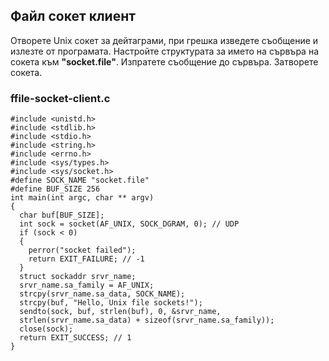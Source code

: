## Файл сокет клиент

Отворете Unix сокет за дейтаграми, при грешка изведете съобщение и излезте от програмата. Настройте структурата за името на сървъра на сокета към **"socket.file"**. Изпратете съобщение до сървъра. Затворете сокета. 

### ffile-socket-client.c
```
#include <unistd.h>
#include <stdlib.h>
#include <stdio.h>
#include <string.h>
#include <errno.h>
#include <sys/types.h>
#include <sys/socket.h>
#define SOCK_NAME "socket.file"
#define BUF_SIZE 256
int main(int argc, char ** argv)
{
  char buf[BUF_SIZE];
  int sock = socket(AF_UNIX, SOCK_DGRAM, 0); // UDP
  if (sock < 0)
  {
    perror("socket failed");
    return EXIT_FAILURE; // -1
  }
  struct sockaddr srvr_name;
  srvr_name.sa_family = AF_UNIX;
  strcpy(srvr_name.sa_data, SOCK_NAME);
  strcpy(buf, "Hello, Unix file sockets!");
  sendto(sock, buf, strlen(buf), 0, &srvr_name,
  strlen(srvr_name.sa_data) + sizeof(srvr_name.sa_family));
  close(sock);
  return EXIT_SUCCESS; // 1
}
```
